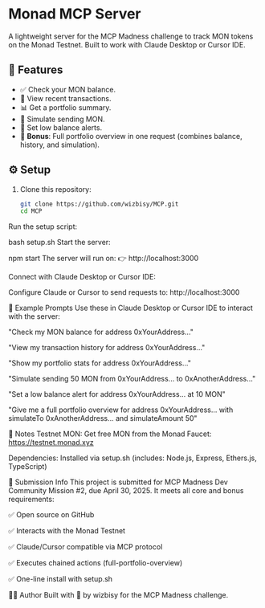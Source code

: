 # Monad MCP Server


A lightweight server for the MCP Madness challenge to track MON tokens on the Monad Testnet. Built to work with Claude Desktop or Cursor IDE.

## 🚀 Features

- ✅ Check your MON balance.
- 📜 View recent transactions.
- 📊 Get a portfolio summary.
- 🔁 Simulate sending MON.
- 🚨 Set low balance alerts.
- 🌟 **Bonus**: Full portfolio overview in one request (combines balance, history, and simulation).

## ⚙️ Setup

1. Clone this repository:
   ```bash
   git clone https://github.com/wizbisy/MCP.git
   cd MCP
Run the setup script:

bash setup.sh
Start the server:

npm start
The server will run on:
👉 http://localhost:3000

Connect with Claude Desktop or Cursor IDE:

Configure Claude or Cursor to send requests to:
http://localhost:3000

💬 Example Prompts
Use these in Claude Desktop or Cursor IDE to interact with the server:

"Check my MON balance for address 0xYourAddress..."

"View my transaction history for address 0xYourAddress..."

"Show my portfolio stats for address 0xYourAddress..."

"Simulate sending 50 MON from 0xYourAddress... to 0xAnotherAddress..."

"Set a low balance alert for address 0xYourAddress... at 10 MON"

"Give me a full portfolio overview for address 0xYourAddress... with simulateTo 0xAnotherAddress... and simulateAmount 50"

📌 Notes
Testnet MON: Get free MON from the Monad Faucet: https://testnet.monad.xyz

Dependencies: Installed via setup.sh
(includes: Node.js, Express, Ethers.js, TypeScript)

📝 Submission Info
This project is submitted for MCP Madness Dev Community Mission #2, due April 30, 2025.
It meets all core and bonus requirements:

✅ Open source on GitHub

✅ Interacts with the Monad Testnet

✅ Claude/Cursor compatible via MCP protocol

✅ Executes chained actions (full-portfolio-overview)

✅ One-line install with setup.sh

👨‍💻 Author
Built with 💙 by wizbisy for the MCP Madness challenge.